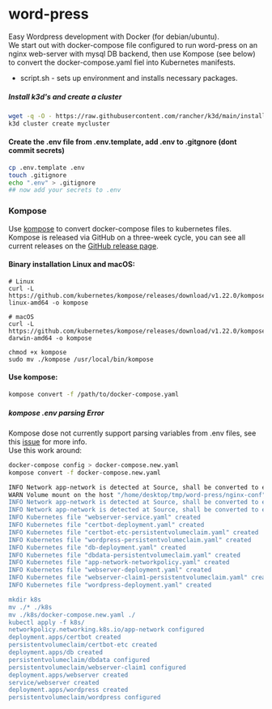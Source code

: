 # word-press
Easy Wordpress development with Docker (for debian/ubuntu).   
We start out with docker-compose file configured to run word-press on an nginx web-server with mysql DB backend, then use Kompose (see below) to convert the docker-compose.yaml fiel into Kubernetes manifests. 

- script.sh - sets up environment and installs necessary packages.

##### Install k3d's and create a cluster
```sh
wget -q -O - https://raw.githubusercontent.com/rancher/k3d/main/install.sh | bash
k3d cluster create mycluster
```

#### Create the .env file from .env.template, add .env to .gitgnore (dont commit secrets)
```sh
cp .env.template .env
touch .gitignore
echo ".env" > .gitignore
## now add your secrets to .env
```


### Kompose

Use [kompose](https://github.com/kubernetes/kompose) to convert docker-compose files to kubernetes files. 
Kompose is released via GitHub on a three-week cycle, you can see all current releases on the [GitHub release page](https://github.com/kubernetes/kompose/releases).

#### Binary installation Linux and macOS:
    # Linux
    curl -L https://github.com/kubernetes/kompose/releases/download/v1.22.0/kompose-linux-amd64 -o kompose
    
    # macOS
    curl -L https://github.com/kubernetes/kompose/releases/download/v1.22.0/kompose-darwin-amd64 -o kompose
    
    chmod +x kompose
    sudo mv ./kompose /usr/local/bin/kompose

#### Use kompose:
```sh
kompose convert -f /path/to/docker-compose.yaml
```


##### kompose .env parsing Error

Kompose dose not currently support parsing variables from .env files, see this [issue](https://github.com/kubernetes/kompose/issues/1289) for more info.  
Use this work around:  
```sh
docker-compose config > docker-compose.new.yaml
kompose convert -f docker-compose.new.yaml

INFO Network app-network is detected at Source, shall be converted to equivalent NetworkPolicy at Destination 
WARN Volume mount on the host "/home/desktop/tmp/word-press/nginx-conf" isn't supported - ignoring path on the host 
INFO Network app-network is detected at Source, shall be converted to equivalent NetworkPolicy at Destination 
INFO Network app-network is detected at Source, shall be converted to equivalent NetworkPolicy at Destination 
INFO Kubernetes file "webserver-service.yaml" created 
INFO Kubernetes file "certbot-deployment.yaml" created 
INFO Kubernetes file "certbot-etc-persistentvolumeclaim.yaml" created 
INFO Kubernetes file "wordpress-persistentvolumeclaim.yaml" created 
INFO Kubernetes file "db-deployment.yaml" created 
INFO Kubernetes file "dbdata-persistentvolumeclaim.yaml" created 
INFO Kubernetes file "app-network-networkpolicy.yaml" created 
INFO Kubernetes file "webserver-deployment.yaml" created 
INFO Kubernetes file "webserver-claim1-persistentvolumeclaim.yaml" created 
INFO Kubernetes file "wordpress-deployment.yaml" created

mkdir k8s
mv ./* ./k8s
mv ./k8s/docker-compose.new.yaml ./
kubectl apply -f k8s/
networkpolicy.networking.k8s.io/app-network configured
deployment.apps/certbot created
persistentvolumeclaim/certbot-etc created
deployment.apps/db created
persistentvolumeclaim/dbdata configured
persistentvolumeclaim/webserver-claim1 configured
deployment.apps/webserver created
service/webserver created
deployment.apps/wordpress created
persistentvolumeclaim/wordpress configured
 
```



